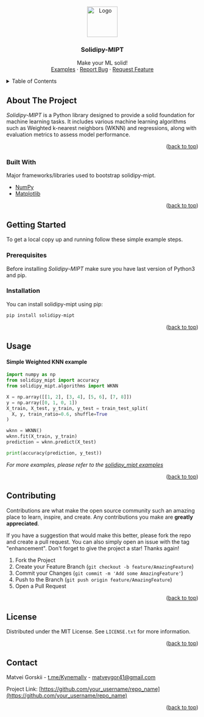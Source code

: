 <a id="readme-top"></a>



<!-- PROJECT LOGO -->
<br />
<div align="center">
  <a href="https://github.com/Kynemallv/python_mipt_dafe/blob/main/homeworks/sem2_hw1/solidipy_framework/">
    <img src="https://github.com/Kynemallv/python_mipt_dafe/blob/main/homeworks/sem2_hw1/solidipy_framework/assets/images/logo.png?raw=true" alt="Logo" width="80" height="80">
  </a>

  <h3 align="center">Solidipy-MIPT</h3>

  <p align="center">
    Make your ML solid!
    <br />
    <a href="https://github.com/Kynemallv/python_mipt_dafe/tree/main/homeworks/sem2_hw1/solidipy_framework/examples">Examples</a>
    ·
    <a href="https://github.com/Kynemallv/python_mipt_dafe/issues/new?labels=bug&template=bug-report---.md">Report Bug</a>
    ·
    <a href="https://github.com/Kynemallv/python_mipt_dafe/issues/new?labels=enhancement&template=feature-request---.md">Request Feature</a>
  </p>
</div>


<!-- TABLE OF CONTENTS -->
<details>
  <summary>Table of Contents</summary>
  <ol>
    <li>
        <a href="#about-the-project">About The Project</a>
      <ul>
        <li><a href="#built-with">Built With</a></li>
      </ul>
    </li>
    <li>
      <a href="#getting-started">Getting Started</a>
      <ul>
        <li><a href="#prerequisites">Prerequisites</a></li>
        <li><a href="#installation">Installation</a></li>
      </ul>
    </li>
    <li><a href="#usage">Usage</a></li>
    <li><a href="#contributing">Contributing</a></li>
    <li><a href="#license">License</a></li>
    <li><a href="#contact">Contact</a></li>
  </ol>
</details>



<!-- ABOUT THE PROJECT -->
<a id="about-the-project"></a>

## About The Project

*Solidipy-MIPT* is a Python library designed to provide a solid foundation for machine learning tasks. It includes various machine learning algorithms such as Weighted k-nearest neighbors (WKNN) and regressions, along with evaluation metrics to assess model performance.


<p align="right">(<a href="#readme-top">back to top</a>)</p>


<a id="built-with"></a>

### Built With

Major frameworks/libraries used to bootstrap solidipy-mipt.

* [NumPy](https://numpy.org/)
* [Matplotlib](https://matplotlib.org/)


<p align="right">(<a href="#readme-top">back to top</a>)</p>



<!-- GETTING STARTED -->
<a id="getting-started"></a>

## Getting Started

To get a local copy up and running follow these simple example steps.

<a id="prerequisites"></a>

### Prerequisites

Before installing *Solidipy-MIPT* make sure you have last version of Python3 and pip.

<a id="installation"></a>

### Installation

You can install solidipy-mipt using pip:

```bash
pip install solidipy-mipt
```

<p align="right">(<a href="#readme-top">back to top</a>)</p>



<!-- USAGE EXAMPLES -->
<a id="usage"></a>

## Usage

#### Simple Weighted KNN example
```python
import numpy as np
from solidipy_mipt import accuracy
from solidipy_mipt.algorithms import WKNN

X = np.array([[1, 2], [3, 4], [5, 6], [7, 8]])
y = np.array([0, 1, 0, 1])
X_train, X_test, y_train, y_test = train_test_split(
  X, y, train_ratio=0.6, shuffle=True
)

wknn = WKNN()
wknn.fit(X_train, y_train)
prediction = wknn.predict(X_test)

print(accuracy(prediction, y_test))
```

_For more examples, please refer to the [solidipy_mipt examples](https://github.com/Kynemallv/python_mipt_dafe/tree/main/homeworks/sem2_hw1/solidipy_framework/examples)_

<p align="right">(<a href="#readme-top">back to top</a>)</p>



<!-- CONTRIBUTING -->
<a id="contributing"></a>

## Contributing

Contributions are what make the open source community such an amazing place to learn, inspire, and create. Any contributions you make are **greatly appreciated**.

If you have a suggestion that would make this better, please fork the repo and create a pull request. You can also simply open an issue with the tag "enhancement".
Don't forget to give the project a star! Thanks again!

1. Fork the Project
2. Create your Feature Branch (`git checkout -b feature/AmazingFeature`)
3. Commit your Changes (`git commit -m 'Add some AmazingFeature'`)
4. Push to the Branch (`git push origin feature/AmazingFeature`)
5. Open a Pull Request

<p align="right">(<a href="#readme-top">back to top</a>)</p>



<!-- LICENSE -->
<a id="license"></a>

## License

Distributed under the MIT License. See `LICENSE.txt` for more information.

<p align="right">(<a href="#readme-top">back to top</a>)</p>



<!-- CONTACT -->
<a id="contact"></a>

## Contact

Matvei Gorskii - [t.me/Kynemallv](https://twitter.com/your_username) - matveygor41@gmail.com

Project Link: [https://github.com/your_username/repo_name](https://github.com/your_username/repo_name)

<p align="right">(<a href="#readme-top">back to top</a>)</p>
